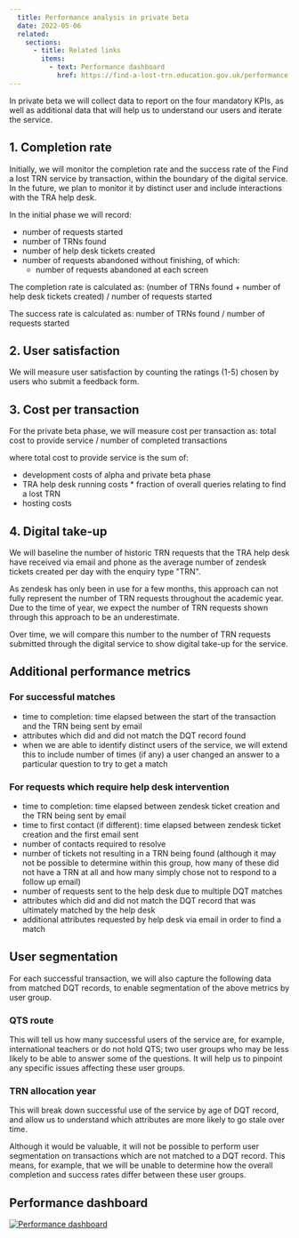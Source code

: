 ```yaml
---
  title: Performance analysis in private beta
  date: 2022-05-06
  related:
    sections:
      - title: Related links
        items:
          - text: Performance dashboard
            href: https://find-a-lost-trn.education.gov.uk/performance
---
```


In private beta we will collect data to report on the four mandatory KPIs, as well as additional data that will help us to understand our users and iterate the service.

## 1. Completion rate

Initially, we will monitor the completion rate and the success rate of the Find a lost TRN service by transaction, within the boundary of the digital service. In the future, we plan to monitor it by distinct user and include interactions with the TRA help desk.

In the initial phase we will record:
- number of requests started
- number of TRNs found
- number of help desk tickets created
- number of requests abandoned without finishing, of which:
    - number of requests abandoned at each screen

The completion rate is calculated as:
(number of TRNs found + number of help desk tickets created) / number of requests started

The success rate is calculated as:
number of TRNs found / number of requests started

## 2. User satisfaction

We will measure user satisfaction by counting the ratings (1-5) chosen by users who submit a feedback form.

## 3. Cost per transaction

For the private beta phase, we will measure cost per transaction as:
total cost to provide service / number of completed transactions

where total cost to provide service is the sum of:
- development costs of alpha and private beta phase
- TRA help desk running costs * fraction of overall queries relating to find a lost TRN
- hosting costs

## 4. Digital take-up

We will baseline the number of historic TRN requests that the TRA help desk have received via email and phone as the average number of zendesk tickets created per day with the enquiry type "TRN".

As zendesk has only been in use for a few months, this approach can not fully represent the number of TRN requests throughout the academic year. Due to the time of year, we expect the number of TRN requests shown through this approach to be an underestimate.

Over time, we will compare this number to the number of TRN requests submitted through the digital service to show digital take-up for the service.

## Additional performance metrics

### For successful matches

- time to completion: time elapsed between the start of the transaction and the TRN being sent by email
- attributes which did and did not match the DQT record found
- when we are able to identify distinct users of the service, we will extend this to include number of times (if any) a user changed an answer to a particular question to try to get a match

### For requests which require help desk intervention

- time to completion: time elapsed between zendesk ticket creation and the TRN being sent by email
- time to first contact (if different): time elapsed between zendesk ticket creation and the first email sent
- number of contacts required to resolve
- number of tickets not resulting in a TRN being found (although it may not be possible to determine within this group, how many of these did not have a TRN at all and how many simply chose not to respond to a follow up email)
- number of requests sent to the help desk due to multiple DQT matches
- attributes which did and did not match the DQT record that was ultimately matched by the help desk
- additional attributes requested by help desk via email in order to find a match

## User segmentation

For each successful transaction, we will also capture the following data from matched DQT records, to enable segmentation of the above metrics by user group.

### QTS route

This will tell us how many successful users of the service are, for example, international teachers or do not hold QTS; two user groups who may be less likely to be able to answer some of the questions. It will help us to pinpoint any specific issues affecting these user groups.

### TRN allocation year
This will break down successful use of the service by age of DQT record, and allow us to understand which attributes are more likely to go stale over time.

Although it would be valuable, it will not be possible to perform user segmentation on transactions which are not matched to a DQT record. This means, for example, that we will be unable to determine how the overall completion and success rates differ between these user groups.

## Performance dashboard

[![Performance dashboard](performance-dashboard.png "Performance dashboard for Find a lost TRN")](performance-dashboard.png)
